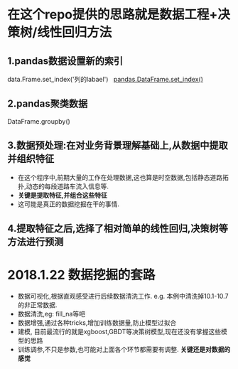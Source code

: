 
# 在这个repo提供的思路就是数据工程+决策树/线性回归方法

## 1.pandas数据设置新的索引  
data.Frame.set_index('列的labael')  
[pandas.DataFrame.set_index()](https://pandas.pydata.org/pandas-docs/stable/generated/pandas.DataFrame.set_index.html)

## 2.pandas聚类数据
DataFrame.groupby()

## 3.数据预处理:在对业务背景理解基础上,从数据中提取并组织特征  
* 在这个程序中,前期大量的工作在处理数据,这也算是时空数据,包括静态道路拓扑,动态的每段道路车流入信息等.      
* __关键是提取特征,并组合这些特征__
* 这可能是真正的数据挖掘在干的事情.

## 4.提取特征之后,选择了相对简单的线性回归,决策树等方法进行预测  
 

# 2018.1.22 数据挖掘的套路
* 数据可视化,根据直观感受进行后续数据清洗工作. e.g. 本例中清洗掉10.1-10.7的非正常数据. 
* 数据清洗,eg: fill_na等吧
* 数据增强,通过各种tricks,增加训练数据量,防止模型过拟合
* 建模, 目前最流行的就是xgboost,GBDT等决策树模型,现在还没有掌握这些模型的思路
* 训练调参,不只是参数,也可能对上面各个环节都需要有调整.
__关键还是对数据的感觉__


